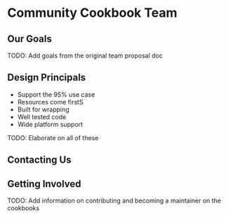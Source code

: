 # Community Cookbook Team

## Our Goals

TODO: Add goals from the original team proposal doc

## Design Principals
  - Support the 95% use case
  - Resources come firstS
  - Built for wrapping
  - Well tested code
  - Wide platform support

TODO: Elaborate on all of these

## Contacting Us

## Getting Involved

TODO: Add information on contributing and becoming a maintainer on the cookbooks

